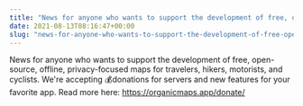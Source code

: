 ```yaml
---
title: "News for anyone who wants to support the development of free, open-source, offline, privacy-focused maps for travelers, hikers, motorists, and cyclists"
date: 2021-08-13T08:16:47+00:00
slug: "news-for-anyone-who-wants-to-support-the-development-of-free-open-source-offline-privacy-focused-maps-for-travelers-hikers-motorists-and-cyclists"
---
```


News for anyone who wants to support the development of free, open-source, offline, privacy-focused maps for travelers, hikers, motorists, and cyclists. We're accepting 💰donations for servers and new features for your favorite app.
Read more here: <https://organicmaps.app/donate/>
